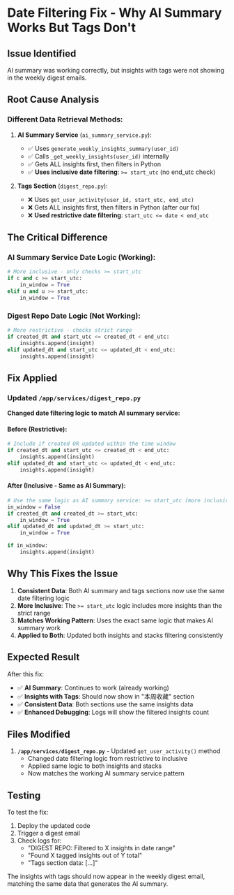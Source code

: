 # Date Filtering Fix - Why AI Summary Works But Tags Don't

## Issue Identified
AI summary was working correctly, but insights with tags were not showing in the weekly digest emails.

## Root Cause Analysis

### Different Data Retrieval Methods:

1. **AI Summary Service** (`ai_summary_service.py`):
   - ✅ Uses `generate_weekly_insights_summary(user_id)` 
   - ✅ Calls `_get_weekly_insights(user_id)` internally
   - ✅ Gets ALL insights first, then filters in Python
   - ✅ **Uses inclusive date filtering**: `>= start_utc` (no end_utc check)

2. **Tags Section** (`digest_repo.py`):
   - ❌ Uses `get_user_activity(user_id, start_utc, end_utc)`
   - ❌ Gets ALL insights first, then filters in Python (after our fix)
   - ❌ **Used restrictive date filtering**: `start_utc <= date < end_utc`

## The Critical Difference

### AI Summary Service Date Logic (Working):
```python
# More inclusive - only checks >= start_utc
if c and c >= start_utc:
    in_window = True
elif u and u >= start_utc:
    in_window = True
```

### Digest Repo Date Logic (Not Working):
```python
# More restrictive - checks strict range
if created_dt and start_utc <= created_dt < end_utc:
    insights.append(insight)
elif updated_dt and start_utc <= updated_dt < end_utc:
    insights.append(insight)
```

## Fix Applied

### Updated `/app/services/digest_repo.py`

**Changed date filtering logic to match AI summary service:**

#### Before (Restrictive):
```python
# Include if created OR updated within the time window
if created_dt and start_utc <= created_dt < end_utc:
    insights.append(insight)
elif updated_dt and start_utc <= updated_dt < end_utc:
    insights.append(insight)
```

#### After (Inclusive - Same as AI Summary):
```python
# Use the same logic as AI summary service: >= start_utc (more inclusive)
in_window = False
if created_dt and created_dt >= start_utc:
    in_window = True
elif updated_dt and updated_dt >= start_utc:
    in_window = True

if in_window:
    insights.append(insight)
```

## Why This Fixes the Issue

1. **Consistent Data**: Both AI summary and tags sections now use the same date filtering logic
2. **More Inclusive**: The `>= start_utc` logic includes more insights than the strict range
3. **Matches Working Pattern**: Uses the exact same logic that makes AI summary work
4. **Applied to Both**: Updated both insights and stacks filtering consistently

## Expected Result

After this fix:
- ✅ **AI Summary**: Continues to work (already working)
- ✅ **Insights with Tags**: Should now show in "本周收藏" section
- ✅ **Consistent Data**: Both sections use the same insights data
- ✅ **Enhanced Debugging**: Logs will show the filtered insights count

## Files Modified

1. **`/app/services/digest_repo.py`** - Updated `get_user_activity()` method
   - Changed date filtering logic from restrictive to inclusive
   - Applied same logic to both insights and stacks
   - Now matches the working AI summary service pattern

## Testing

To test the fix:
1. Deploy the updated code
2. Trigger a digest email
3. Check logs for:
   - "DIGEST REPO: Filtered to X insights in date range"
   - "Found X tagged insights out of Y total"
   - "Tags section data: [...]"

The insights with tags should now appear in the weekly digest email, matching the same data that generates the AI summary.
